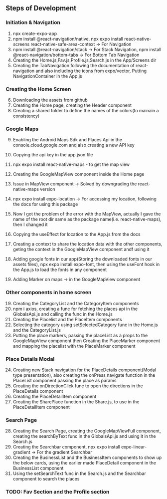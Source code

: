 ## Steps of Development

### Initiation & Navigation
1. npx create-expo-app 
2. npm install @react-navigation/native, npx expo install react-native-screens react-native-safe-area-context -> For Navigation
3. npm install @react-navigation/stack -> For Stack Navigation, npm install @react-navigation/bottom-tabs -> For Bottom Tab Navigation
4. Creating the Home.js,Fav.js,Profile.js,Search.js in the App/Screens dir
5. Creating the TabNavigation following the documentation of react-navigation and also including the icons from expo/vector, Putting NavigationContainer in the App.js


### Creating the Home Screen
6. Downloading the assets from github
7. Creating the Home page, creating the Header component
8. Creating a shared folder to define the names of the colors(to mainain a consistency)

### Google Maps
9. Enabling the Android Maps Sdk and Places Api in the console.cloud.google.com and also creating a new API key
10. Copying the api key in the app.json file
11. npx expo install react-native-maps - to get the map view
12. Creating the GoogleMapView component inside the Home page
13. Issue in MapView component -> Solved by downgrading the react-native-maps version
13. npx expo install expo-location -> For accessing my location, following the docs for using this package
14. Now I got the problem of the error with the MapView, actually I gave the name of the root dir same as the package name(i.e. react-native-maps), then I changed it
15. Copying the useEffect for location to the App.js from the docs
16. Creating a context to share the location data with the other components, geting the context in the GoogleMapView component andf using it

17. Adding google fonts in our app(Storing the downloaded fonts in our assets files), npx expo install expo-font, then using the useFont hook in the App.js to load the fonts in any component
18. Adding Marker on maps -> in the GoogleMapView component


### Other components in home screen
19. Creating the CategoryList and the CategoryItem components
20. npm i axios, creating a func for fetching the places api in the GlobalsApi.js and calling the func in the Home.js
21. Creating the Placelist and the PlaceItem components
22. Selecting the category using setSelectedCategory func in the Home.js and the CategoryList.js
23. Putting the place markers, passing the placeList as a props to the GoogleMapView component then Creating the PlaceMarker component and mapping the placelist with the PlaceMarker component


### Place Details Modal
24. Creating new Stack navigation for the PlaceDetails component(Modal type presentation), also creating the onPress navigate function in the PlaceList component passing the place as params
25. Creating the onDirectionClick func to open the directions in the PlaceDetails component
26. Creating the PlaceDetailItem component
27. Creating the SharePlace function in the Share.js, to use in the PlaceDetailItem component


### Search Page
28. Creating the Search Page, creating the GoogleMapViewFull component, creating the searchByText func in the GlobalsApi.js and using it in the Search.js
29. Creating the Searchbar component, npx expo install expo-linear-gradient -> For the gradient Searchbar
30. Creating the BusinessList and the BusinessItem components to show up the below cards, using the earlier made PlaceDetail component in the BusinessList component
31. Using the setSearchText func in the Search.js and the Searchbar component to search the places

### TODO: Fav Section and the Profile section  